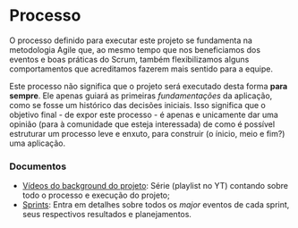 # Processo

O processo definido para executar este projeto se fundamenta na metodologia Agile que,
ao mesmo tempo que nos beneficiamos dos eventos e boas práticas do Scrum, também flexibilizamos
alguns comportamentos que acreditamos fazerem mais sentido para a equipe.

Este processo não significa que o projeto será executado desta forma **para sempre**. Ele
apenas guiará as primeiras *fundamentações* da aplicação, como se fosse um histórico das decisões iniciais.
Isso significa que o objetivo final - de expor este processo - é apenas e unicamente dar uma opinião (para
à comunidade que esteja interessada) de como é possível estruturar um processo leve e enxuto, para construir
(o ínicio, meio e fim?) uma aplicação.

### Documentos

- [Vídeos do background do projeto](https://www.youtube.com/watch?v=HgOtgacKSNY&list=PLXA_TifFgaBAu0l39GWyJVVr0azXpV9wz&ab_channel=LucasMontano): Série (playlist no YT)
contando sobre todo o processo e execução do projeto;
- [Sprints](/.process/sprints_ptBR/): Entra em detalhes sobre todos os *major* eventos de cada sprint, seus respectivos
resultados e planejamentos.